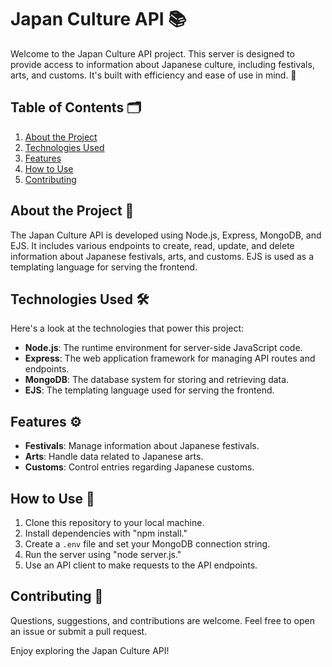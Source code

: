 # Japan Culture API 📚

Welcome to the Japan Culture API project. This server is designed to provide access to information about Japanese culture, including festivals, arts, and customs. It's built with efficiency and ease of use in mind. 🎉

## Table of Contents 🗂️

1. [About the Project](#about-the-project-📖)
2. [Technologies Used](#technologies-used-🛠️)
3. [Features](#features-⚙️)
4. [How to Use](#how-to-use-🚀)
5. [Contributing](#contributing-🤝)

## About the Project 📖

The Japan Culture API is developed using Node.js, Express, MongoDB, and EJS. It includes various endpoints to create, read, update, and delete information about Japanese festivals, arts, and customs. EJS is used as a templating language for serving the frontend.

## Technologies Used 🛠️

Here's a look at the technologies that power this project:

- **Node.js**: The runtime environment for server-side JavaScript code.
- **Express**: The web application framework for managing API routes and endpoints.
- **MongoDB**: The database system for storing and retrieving data.
- **EJS**: The templating language used for serving the frontend.

## Features ⚙️

- **Festivals**: Manage information about Japanese festivals.
- **Arts**: Handle data related to Japanese arts.
- **Customs**: Control entries regarding Japanese customs.

## How to Use 🚀

1. Clone this repository to your local machine.
2. Install dependencies with "npm install."
3. Create a `.env` file and set your MongoDB connection string.
4. Run the server using "node server.js."
5. Use an API client to make requests to the API endpoints.

## Contributing 🤝

Questions, suggestions, and contributions are welcome. Feel free to open an issue or submit a pull request.

Enjoy exploring the Japan Culture API!
